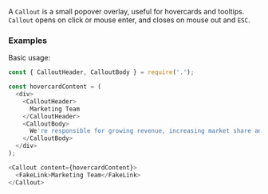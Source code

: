 A `Callout` is a small popover overlay, useful for hovercards and tooltips. `Callout` opens on click or mouse enter, and closes on mouse out and `ESC`.

### Examples

Basic usage:

```js
const { CalloutHeader, CalloutBody } = require('.');

const hovercardContent = (
  <div>
    <CalloutHeader>
      Marketing Team
    </CalloutHeader>
    <CalloutBody>
      We're responsible for growing revenue, increasing market share and contributing to company growth and profitability.
    </CalloutBody>
  </div>
);

<Callout content={hovercardContent}>
  <FakeLink>Marketing Team</FakeLink>
</Callout>
```
